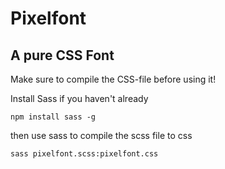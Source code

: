 # Pixelfont
## A pure CSS Font

Make sure to compile the CSS-file before using it!

Install Sass if you haven't already

`npm install sass -g`

then use sass to compile the scss file to css

`sass pixelfont.scss:pixelfont.css`